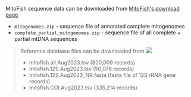 MitoFish sequence data can be downloaded from [MitoFish's download page](http://mitofish.aori.u-tokyo.ac.jp/download/)

* `mitogenomes.zip` - sequence file of annotated complete mitogenomes
* `complete_partial_mitogenomes.zip` - sequence file of all complete + partial mtDNA sequences
 
> Reference database files can be downloaded from [<img src=https://zenodo.org/badge/DOI/10.5281/zenodo.8239400.svg>](https://doi.org/10.5281/zenodo.8239400)
> - mitofish.all.Aug2023.tsv (820,009 records)
> - mitofish.12S.Aug2023.tsv (50,078 records)
> - mitofish.12S.Aug2023_NR.fasta (fasta file of 12S rRNA gene records)
> - mitofish.COI.Aug2023.tsv (335,214 records)
